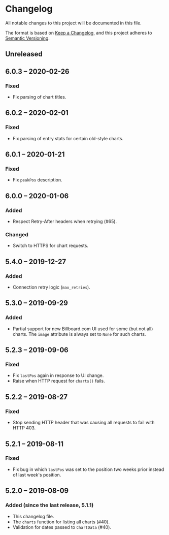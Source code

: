 # Changelog
All notable changes to this project will be documented in this file.

The format is based on [Keep a Changelog](https://keepachangelog.com/en/1.0.0/),
and this project adheres to [Semantic Versioning](https://semver.org/spec/v2.0.0.html).

## Unreleased

## 6.0.3 &ndash; 2020-02-26
### Fixed
- Fix parsing of chart titles.

## 6.0.2 &ndash; 2020-02-01
### Fixed
- Fix parsing of entry stats for certain old-style charts.

## 6.0.1 &ndash; 2020-01-21
### Fixed
- Fix `peakPos` description.

## 6.0.0 &ndash; 2020-01-06
### Added
- Respect Retry-After headers when retrying (#65).
### Changed
- Switch to HTTPS for chart requests.

## 5.4.0 &ndash; 2019-12-27
### Added
- Connection retry logic (`max_retries`).

## 5.3.0 &ndash; 2019-09-29
### Added
- Partial support for new Billboard.com UI used for some (but not all) charts.
  The `image` attribute is always set to `None` for such charts.

## 5.2.3 &ndash; 2019-09-06
### Fixed
- Fix `lastPos` again in response to UI change.
- Raise when HTTP request for `charts()` fails.

## 5.2.2 &ndash; 2019-08-27
### Fixed
- Stop sending HTTP header that was causing all requests to fail with HTTP 403.

## 5.2.1 &ndash; 2019-08-11
### Fixed
- Fix bug in which `lastPos` was set to the position two weeks prior instead of last week's position.

## 5.2.0 &ndash; 2019-08-09
### Added (since the last release, 5.1.1)
- This changelog file.
- The `charts` function for listing all charts (#40).
- Validation for dates passed to `ChartData` (#40).
